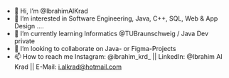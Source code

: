 - 👋 Hi, I’m @IbrahimAlKrad
- 👀 I’m interested in Software Engineering, Java, C++, SQL, Web & App Design ....
- 🌱 I’m currently learning Informatics @TUBraunschweig / Java Dev private
- 💞️ I’m looking to collaborate on Java- or Figma-Projects
- 📫 How to reach me Instagram: @ibrahim_krd_
                         || LinkedIn: @Ibrahim Al Krad 
                         || E-Mail: i.alkrad@hotmail.com

<!---
IbrahimAlKrad/IbrahimAlKrad is a ✨ special ✨ repository because its `README.md` (this file) appears on your GitHub profile.
You can click the Preview link to take a look at your changes.
--->
